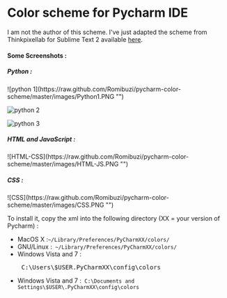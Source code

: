 Color scheme for Pycharm IDE
====================

I am not the author of this scheme.
I've just adapted the scheme from Thinkpixellab for Sublime Text 2 available <a href="https://github.com/thinkpixellab/flatland">
here</a>.

<h4>Some Screenshots : </h4>

<h5>Python : </h5>
![python 1](https://raw.github.com/Romibuzi/pycharm-color-scheme/master/images/Python1.PNG "")

![python 2](https://raw.github.com/Romibuzi/pycharm-color-scheme/master/images/Python2.PNG "")

![python 3](https://raw.github.com/Romibuzi/pycharm-color-scheme/master/images/Python3.PNG "")

<h5>HTML and JavaScript :</h5>
![HTML-CSS](https://raw.github.com/Romibuzi/pycharm-color-scheme/master/images/HTML-JS.PNG "")

<h5>CSS : </h5>
![CSS](https://raw.github.com/Romibuzi/pycharm-color-scheme/master/images/CSS.PNG "")

To install it, copy the xml into the following directory (XX = your version of Pycharm) :

<ul>
<li>MacOS X :<code>~/Library/Preferences/PyCharmXX/colors/</code></li>
<li>GNU/Linux :<code> ~/Library/Preferences/PyCharmXX/colors/</code></li>
<li>Windows Vista and 7 :<pre> C:\Users\$USER.PyCharmXX\config\colors</code></li>
<li>Windows Vista and 7 :<code> C:\Documents and Settings\$USER\.PyCharmXX\config\colors</code></li>
<ul>
